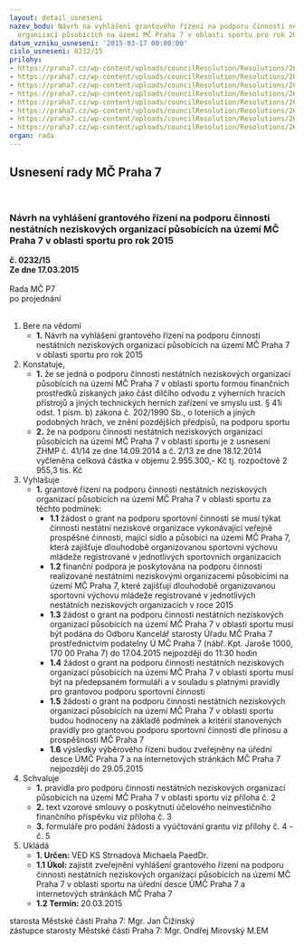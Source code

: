 ```yaml
---
layout: detail_usneseni
nazev_bodu: Návrh na vyhlášení grantového řízení na podporu činnosti nestátních neziskových
  organizací působících na území MČ Praha 7 v oblasti sportu pro rok 2015
datum_vzniku_usneseni: '2015-03-17 00:00:00'
cislo_usneseni: 0232/15
prilohy:
- https://praha7.cz/wp-content/uploads/councilResolution/Resolutions/26616/14-15-m7d_vyhlaseni_grantu_nno_sport_2015.doc
- https://praha7.cz/wp-content/uploads/councilResolution/Resolutions/26616/14-15-grantova_pravidla_podpora_sportovni_cinnosti_2015.doc
- https://praha7.cz/wp-content/uploads/councilResolution/Resolutions/26616/14-15-grantova_smlouva_nno_2015.doc
- https://praha7.cz/wp-content/uploads/councilResolution/Resolutions/26616/14-15-zadost_o_grant_podpora_sportu_2015_nno.doc
- https://praha7.cz/wp-content/uploads/councilResolution/Resolutions/26616/14-15-vyuctovani_grantu_podpora_sportu_2015_nno.doc
- https://praha7.cz/wp-content/uploads/councilResolution/Resolutions/26616/14-15-usneseni_zmc_41_14_11_09_2014_i_q_2014.pdf
- https://praha7.cz/wp-content/uploads/councilResolution/Resolutions/26616/14-15-usneseni_zmc_2_13_18_12_2014_ii_q_2014.pdf
- https://praha7.cz/wp-content/uploads/councilResolution/Resolutions/26616/14-15-zapis_1_jednani_sk_25_02_2015.pdf
organ: rada
---
```

<div id="ucUsn_pList" class="usn">
	<span><h2>Usnesení rady MČ Praha 7 </h2>
<br></span><div class="standBody">
<span><h3>Návrh na vyhlášení grantového řízení na podporu činnosti nestátních neziskových organizací působících na území MČ Praha 7 v oblasti sportu pro rok 2015</h3></span><div class="center">
		<strong>č. 0232/15</strong><br>
	</div>
<div class="center">
		<strong>Ze dne 17.03.2015</strong><br><br>
	</div>Rada MČ P7<br> po projednání<br><br><ol>
<li>Bere na vědomí<ul><li>
<strong>1.</strong> Návrh na vyhlášení grantového řízení na podporu činnosti nestátních neziskových organizací působících na území MČ Praha 7 v oblasti sportu pro rok 2015</li></ul>
</li>
<li>Konstatuje,<ul>
<li>
<strong>1.</strong> že se jedná o podporu činnosti nestátních neziskových organizací působících na území MČ Praha 7 v oblasti sportu formou finančních prostředků získaných jako část dílčího odvodu z výherních hracích přístrojů a jiných technických herních zařízení ve smyslu ust. § 41i odst. 1 písm. b) zákona č. 202/1990 Sb., o loteriích a jiných podobných hrách, ve znění pozdějších předpisů, na podporu sportu</li>
<li>
<strong>2.</strong> že na podporu činnosti nestátních neziskových organizací působících na území MČ Praha 7 v oblasti sportu je z usnesení ZHMP č. 41/14 ze dne 14.09.2014 a č. 2/13 ze dne 18.12.2014 vyčleněna celková částka v objemu 2.955.300,- Kč tj. rozpočtově 2 955,3 tis. Kč</li>
</ul>
</li>
<li>Vyhlašuje<ul><li>
<strong>1.</strong> grantové řízení na podporu činnosti nestátních neziskových organizací působících na území MČ Praha 7 v oblasti sportu za těchto podmínek:<ul>
<li>
<strong>1.1</strong> žádost o grant na podporu sportovní činnosti se musí týkat činnosti nestátní neziskové organizace vykonávající veřejně prospěšné činnosti, mající sídlo a působící na území MČ Praha 7, která zajišťuje dlouhodobě organizovanou sportovní výchovu mládeže registrované v jednotlivých sportovních organizacích</li>
<li>
<strong>1.2</strong> finanční podpora je poskytována na podporu činnosti realizované nestátními neziskovými organizacemi působícími na území MČ Praha 7, které zajišťují dlouhodobě organizovanou sportovní výchovu mládeže registrované v jednotlivých nestátních neziskových organizacích v roce 2015</li>
<li>
<strong>1.3</strong> žádost o grant na podporu činnosti nestátních neziskových organizací působících na území MČ Praha 7 v oblasti sportu musí být podána do Odboru Kancelář starosty Úřadu MČ Praha 7 prostřednictvím podatelny  Ú MČ Praha 7 (nábř. Kpt. Jaroše 1000, 170 00 Praha 7) do 17.04.2015 nejpozději do 11:30 hodin</li>
<li>
<strong>1.4</strong> žádost o grant na podporu činnosti nestátních neziskových organizací působících na území MČ Praha 7 v oblasti sportu musí být na předepsaném formuláři a v souladu s platnými pravidly pro grantovou podporu sportovní činnosti</li>
<li>
<strong>1.5</strong> žádosti o grant na podporu činnosti nestátních neziskových organizací působících na území MČ Praha 7 v oblasti sportu budou hodnoceny na základě podmínek a kritérií stanovených pravidly pro grantovou podporu sportovní činnosti dle přínosu a prospěšnosti MČ Praha 7</li>
<li>
<strong>1.6</strong> výsledky výběrového řízení budou zveřejněny na úřední desce ÚMČ Praha 7 a na internetových stránkách MČ Praha 7 nejpozději do 29.05.2015</li>
</ul>
</li></ul>
</li>
<li>Schvaluje<ul>
<li>
<strong>1.</strong> pravidla pro podporu činnosti nestátních neziskových organizací působících na území MČ Praha 7 v oblasti sportu viz příloha č. 2</li>
<li>
<strong>2.</strong> text vzorové smlouvy o poskytnutí účelového neinvestičního finančního příspěvku viz příloha č. 3</li>
<li>
<strong>3.</strong> formuláře pro podání žádosti a vyúčtování grantu viz přílohy č. 4 - č. 5</li>
</ul>
</li>
<li>Ukládá<ul>
<li>
<strong>1. Určen: </strong>VED KS Strnadová Michaela PaedDr.</li>
<li>
<strong>1.1 Úkol: </strong>zajistit zveřejnění vyhlášení grantového řízení na podporu činnosti nestátních neziskových organizací působících na území MČ Praha 7 v oblasti sportu na úřední desce ÚMČ Praha 7 a internetových stránkách MČ Praha 7</li>
<li>
<strong>1.2 Termín: </strong>20.03.2015</li>
</ul>
</li>
</ol>starosta Městské části Praha 7: Mgr. Jan Čižinský<br>zástupce starosty Městské části Praha 7: Mgr. Ondřej Mirovský M.EM 
</div>
</div>